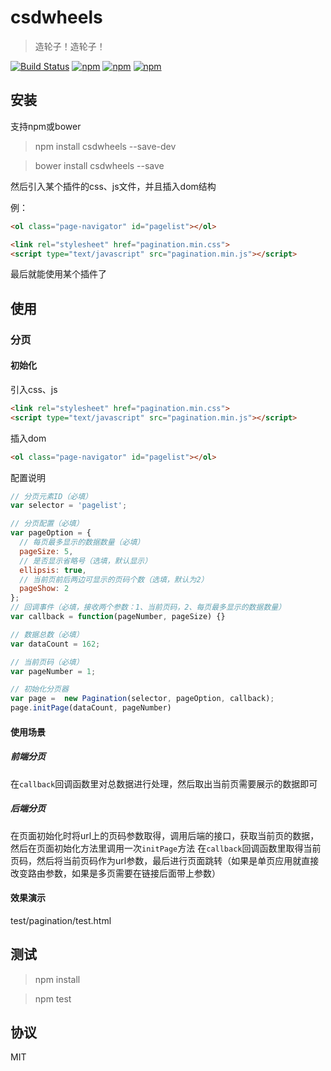 # csdwheels

> 造轮子！造轮子！

[![Build Status](https://travis-ci.org/csdoker/csdwheels.svg?branch=master)](https://travis-ci.org/csdoker/csdwheels) [![npm](https://img.shields.io/npm/v/csdwheels.svg?style=flat-square)](https://www.npmjs.com/package/csdwheels) [![npm](https://img.shields.io/npm/dt/csdwheels.svg?style=flat-square)](https://www.npmjs.com/package/csdwheels) [![npm](https://img.shields.io/npm/l/csdwheels.svg?style=flat-square)](https://www.npmjs.com/package/csdwheels)


## 安装

支持npm或bower

> npm install csdwheels --save-dev

> bower install csdwheels --save

然后引入某个插件的css、js文件，并且插入dom结构

例：
```html
<ol class="page-navigator" id="pagelist"></ol>

<link rel="stylesheet" href="pagination.min.css">
<script type="text/javascript" src="pagination.min.js"></script>
```

最后就能使用某个插件了


## 使用

### 分页

#### 初始化

引入css、js
```html
<link rel="stylesheet" href="pagination.min.css">
<script type="text/javascript" src="pagination.min.js"></script>
```

插入dom
```html
<ol class="page-navigator" id="pagelist"></ol>
```

配置说明
```js
// 分页元素ID（必填）
var selector = 'pagelist';

// 分页配置（必填）
var pageOption = {
  // 每页最多显示的数据数量（必填）
  pageSize: 5,
  // 是否显示省略号（选填，默认显示）
  ellipsis: true,
  // 当前页前后两边可显示的页码个数（选填，默认为2）
  pageShow: 2
};
// 回调事件（必填，接收两个参数：1、当前页码，2、每页最多显示的数据数量）
var callback = function(pageNumber, pageSize) {}

// 数据总数（必填）
var dataCount = 162;

// 当前页码（必填）
var pageNumber = 1;

// 初始化分页器
var page =  new Pagination(selector, pageOption, callback);
page.initPage(dataCount, pageNumber)
```

#### 使用场景

##### 前端分页

在`callback`回调函数里对总数据进行处理，然后取出当前页需要展示的数据即可

##### 后端分页

在页面初始化时将url上的页码参数取得，调用后端的接口，获取当前页的数据，然后在页面初始化方法里调用一次`initPage`方法
在`callback`回调函数里取得当前页码，然后将当前页码作为url参数，最后进行页面跳转（如果是单页应用就直接改变路由参数，如果是多页需要在链接后面带上参数）

#### 效果演示

test/pagination/test.html

## 测试

> npm install

> npm test


## 协议

MIT
